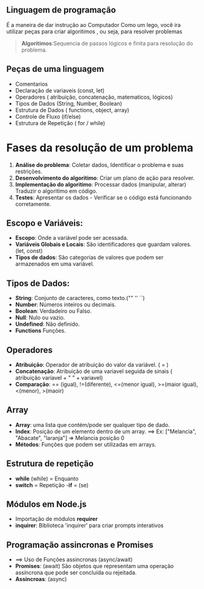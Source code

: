 ## Linguagem de programação

É a maneira de dar instrução ao Computador
Como um lego, você ira utilizar peças para criar algoritimos , ou seja, para
resolver problemas

> **Algoritimos**:Sequencia de passos lógicos e finita para resolução do problema.

## Peças de uma linguagem

- Comentarios
- Declaração de variaveis (const, let)
- Operadores ( atribuição, concatenação, matematicos, lógicos)
- Tipos de Dados (String, Number, Boolean)
- Estrutura de Dados ( functions, object, array)
- Controle de Fluxo (if/else)
- Estrutura de Repetição ( for / while)

# Fases da resolução de um problema

1. **Análise do problema**: Coletar dados, Identificar o problema e suas restrições.
2. **Desenvolvimento do algoritimo**: Criar um plano de ação para resolver.
3. **Implementação do algoritimo**: Processar dados (manipular, alterar) Traduzir o algoritimo em código.
4. **Testes**: Apresentar os dados - Verificar se o código está funcionando corretamente.

## Escopo e Variáveis:

- **Escopo**: Onde a variável pode ser acessada.
- **Variáveis Globais e Locais**: São identificadores que guardam valores.(let, const)
- **Tipos de dados**: São categorias de valores que podem ser armazenados em uma
  variável.

## Tipos de Dados:

- **String**: Conjunto de caracteres, como texto.("" '' ``)
- **Number**: Números inteiros ou decimais.
- **Boolean**: Verdadeiro ou Falso.
- **Null**: Nulo ou vazio.
- **Undefined**: Não definido.
- **Functions** Funções.

## Operadores

- **Atribuição**: Operador de atribuição do valor da variável. ( = )
- **Concatenação**: Atribuição de uma variavel seguida de sinais ( atribuição variavel + " " + variavel)
- **Comparação**: == (igual), !=(diferente), <=(menor igual), >=(maior igual), <(menor), >(maoir)

## Array

- **Array**: uma lista que contém/pode ser qualquer tipo de dado.
- **Index**: Posição de um elemento dentro de um array. ==> Ex: ["Melancia", "Abacate", "laranja"] => Melancia posição 0
- **Métodos**: Funções que podem ser utilizadas em arrays.

## Estrutura de repetição

- **while** (while) = Enquanto
- **switch** = Repetição -**if** = (se)

## Módulos em Node.js

- Importação de módulos **requirer**
- **inquirer**: Biblioteca 'inquirer' para criar prompts interativos

## Programação assincronas e Promises

- ==> Uso de Funções assincronas (async/await)
- **Promises**: (await) São objetos que representam uma operação assíncrona que pode ser concluída ou rejeitada.
- **Assincroas**: (async)
